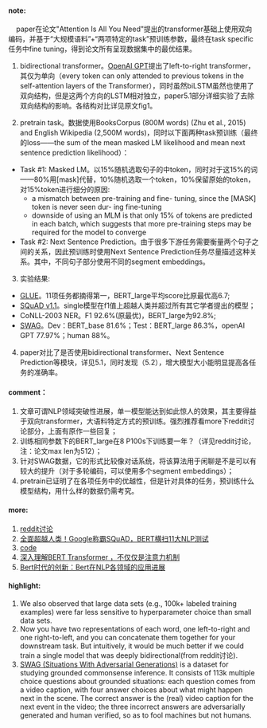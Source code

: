 #### note:
&nbsp;&nbsp;&nbsp;&nbsp;paper在论文"Attention Is All You Need"提出的transformer基础上使用双向编码，并基于“大规模语料”+“两项特定的task”预训练参数，最终在task specific任务中fine tuning，得到论文所有呈现数据集中的最优结果。
  1. bidirectional transformer。[OpenAI GPT](https://blog.openai.com/language-unsupervised/)提出了left-to-right transformer，其仅为单向（every token can only attended to previous tokens in the self-attention layers of the Transformer），同时虽然biLSTM虽然也使用了双向结构，但是这两个方向的LSTM相对独立，paper5.1部分详细实验了去除双向结构的影响。各结构对比详见原文fig1。

  2. pretrain task。数据使用BooksCorpus (800M words) (Zhu et al., 2015) and English Wikipedia (2,500M words)，同时以下面两种task预训练（最终的loss——the sum of the mean masked LM likelihood and mean next sentence prediction likelihood）：

  + Task #1: Masked LM。以15%随机选取句子的中token，同时对于这15%的词——80%用[mask]代替，10%随机选取一个token，10%保留原始的token，对15%token进行细分的原因:
     + a mismatch between pre-training and fine- tuning, since the [MASK] token is never seen dur- ing fine-tuning
     + downside of using an MLM is that only 15% of tokens are predicted in each batch, which suggests that more pre-training steps may be required for the model to converge
  + Task #2: Next Sentence Prediction。由于很多下游任务需要衡量两个句子之间的关系，因此预训练时使用Next Sentence Prediction任务尽量描述这种关系。其中，不同句子部分使用不同的segment embeddings。
  
  3. 实验结果:
  + [GLUE](https://gluebenchmark.com/leaderboard)。11项任务都摘得第一，BERT_large平均score比原最优高6.7;
  + [SQuAD v1.1](https://rajpurkar.github.io/SQuAD-explorer/)。single模型在f1值上超越人类并超过所有其它学者提出的模型；
  + CoNLL-2003 NER。F1 92.6%(原最优)，BERT_large为92.8%;
  + [SWAG](https://leaderboard.allenai.org/swag/submissions/public)。Dev：BERT_base 81.6%；Test：BERT_large 86.3%，openAI GPT 77.97%；human 88%。
  
  4. paper对比了是否使用bidirectional transformer、Next Sentence Prediction等模块，详见5.1，同时发现（5.2），增大模型大小能明显提高各任务的准确率。

#### comment：
  1. 文章可谓NLP领域突破性进展，单一模型能达到如此惊人的效果，其主要得益于双向transformer，大语料特定方式的预训练。强烈推荐看more下reddit讨论部分，上面有原作一些回复；
  2. 训练相同参数下的BERT_large在8 P100s下训练要一年？（详见reddit讨论，注：论文max len为512）；
  3. 针对SWAG数据，它的形式比较像对话系统，将该算法用于闲聊是不是可以有较大的提升（对于多轮编码，可以使用多个segment embeddings）；
  4. pretrain已证明了在各项任务中的优越性，但是针对具体的任务，预训练什么模型结构，用什么样的数据仍需考究。

#### more:
  1. [reddit讨论](https://www.reddit.com/r/MachineLearning/comments/9nfqxz/r_bert_pretraining_of_deep_bidirectional/)
  2. [全面超越人类！Google称霸SQuAD，BERT横扫11大NLP测试](http://www.qianjia.com/html/2018-10/13_307585.html)
  3. [code](https://github.com/google-research/bert)
  4. [深入理解BERT Transformer ，不仅仅是注意力机制](https://www.jiqizhixin.com/articles/2019-03-19-13)
  5. [Bert时代的创新：Bert在NLP各领域的应用进展](https://www.jiqizhixin.com/articles/2019-06-10-7)
  
#### highlight:
  1. We also observed that large data sets (e.g., 100k+ labeled training examples) were far less sensitive to hyperparameter choice than small data sets.
  2. Now you have two representations of each word, one left-to-right and one right-to-left, and you can concatenate them together for your downstream task. But intuitively, it would be much better if we could train a single model that was deeply bidirectional(from reddit讨论).
  3. [SWAG (Situations With Adversarial Generations)](https://leaderboard.allenai.org/swag/submissions/public) is a dataset for studying grounded commonsense inference. It consists of 113k multiple choice questions about grounded situations: each question comes from a video caption, with four answer choices about what might happen next in the scene. The correct answer is the (real) video caption for the next event in the video; the three incorrect answers are adversarially generated and human verified, so as to fool machines but not humans.

